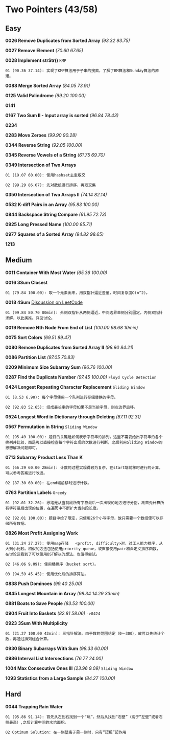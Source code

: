 # Two Pointers (43/58)

## Easy

**0026 Remove Duplicates from Sorted Array** *(93.32 93.75)*

**0027 Remove Element** *(70.60 67.65)*

**0028 Implement strStr()** `KMP`

	01 (90.36 37.14): 实现了KMP算法用于子串的搜索，了解了BM算法和Sunday算法的原理。

**0088 Merge Sorted Array** *(84.05 73.91)*

**0125 Valid Palindrome** *(99.20 100.00)*

**0141**

**0167 Two Sum II - Input array is sorted** *(96.84 78.43)*

**0234**

**0283 Move Zeroes** *(99.90 90.28)*

**0344 Reverse String** *(92.05 100.00)*

**0345 Reverse Vowels of a String** *(61.75 69.70)*

**0349 Intersection of Two Arrays** 

	01 (19.07 60.00): 使用hashset去重取交 

	02 (99.29 86.67): 先对数组进行排序，再取交集 

**0350 Intersection of Two Arrays II** *(74.14 82.14)*

**0532 K-diff Pairs in an Array** *(95.83 100.00)*

**0844 Backspace String Compare** *(61.95 72.73)*

**0925 Long Pressed Name** *(100.00 85.71)*

**0977 Squares of a Sorted Array** *(94.82 98.65)*

**1213**

## Medium

**0011 Container With Most Water** *(65.36 100.00)*

**0016 3Sum Closest** 

	01 (79.84 100.00): 取一个元素出来，用双指针逼近差值，时间复杂度O(n^2)。

**0018 4Sum** [Discussion on LeetCode](https://leetcode.com/problems/4sum/discuss/402122/c-4ms-beats-99-two-pointers-2)

	01 (99.84 80.70 80min): 外侧双指针从两侧逼近，中间边界单侧分别固定，内侧双指针求解，以此类推。详见讨论。

**0019 Remove Nth Node From End of List** *(100.00 98.68 10min)*

**0075 Sort Colors** *(69.51 89.47)*

**0080 Remove Duplicates from Sorted Array II** *(98.90 84.21)*

**0086 Partition List** *(97.05 70.83)*

**0209 Minimum Size Subarray Sum** *(96.76 100.00)*

**0287 Find the Duplicate Number** *(97.45 100.00)* `Floyd Cycle Detection` 

**0424 Longest Repeating Character Replacement** `Sliding Window`

	01 (8.53 6.90): 每个字母使用一个队列进行存储替换的字母。

	02 (92.83 52.65): 组成最长串的字母如果不是当前字母，则左边界后移。

**0524 Longest Word in Dictionary through Deleting** *(67.11 92.31)*

**0567 Permutation in String** `Sliding Window`

	01 (95.49 100.00): 题目的关键是如何表示字符串的排列，这里不需要给出字符串的各个排列并比较，而是可以直接检查每个字符出现的次数进行判断，之后利用Sliding Window的思想解决问题即可。

**0713 Subarray Product Less Than K**

	01 (66.29 60.00 28min): 计数的过程实现得较为复杂，在start端前移时进行的计算，可以参考答案进行改进。

	02 (87.30 60.00): 在end端前移时进行计数。

**0763 Partition Labels** `Greedy`

	01 (92.01 32.26): 思路是从当前段所有字符最后一次出现的地方进行分割，故首先计算所有字符最后出现的位置，在遍历中不断扩大当前段长度。

	02 (92.01 100.00): 题目中给了限定，只使用26个小写字母，故只需要一个数组便可以存储所有数据。

**0826 Most Profit Assigning Work**

	01 (31.24 27.27): 使用map存储	<profit, difficulty>对，对工人能力排序，从大到小比较。相似的方法包括使用priority_queue，或直接使用pair和自定义排序函数， 在讨论区看到了可以使用BST解决的想法，也值得尝试。

	02 (46.06 9.09): 使用桶排序（bucket sort)。

	03 (94,59 45.45): 使用优化后的排序算法。

**0838 Push Dominoes** *(99.40 25.00)*

**0845 Longest Mountain in Array** *(98.34 14.29 33min)*

**0881 Boats to Save People** *(83.53 100.00)*

**0904 Fruit Into Baskets** *(82.81 58.06)* `->0424`

**0923 3Sum With Multiplicity** 

	01 (21.27 100.00 42min): 三指针解法。由于数的范围给定（0～300），故可以先统计个数，再通过排列组合计算。

**0930 Binary Subarrays With Sum** *(98.33 60.00)*

**0986 Interval List Intersections** *(76.77 24.00)*

**1004 Max Consecutive Ones III** *(23.96 9.09)* `Sliding Window`

**1093 Statistics from a Large Sample**  *(84.27 100.00)*

## Hard

**0044 Trapping Rain Water** 

	01 (95.86 91.14): 首先从左到右找到一个“坑”，然后从找到“右壁”（高于“左壁”或着右侧最高）,之后计算中间的水坑面积。

	02 Optimum Solution: 在一侧壁高于另一侧时，只有“短板”起作用
